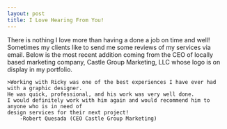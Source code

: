 ```yaml
---
layout: post
title: I Love Hearing From You!
---
```


There is nothing I love more than having a done a job on time and well! Sometimes my clients like to send me some reviews of my services via email.
Below is the most recent addition coming from the CEO of locally based marketing company, Castle Group Marketing, LLC whose logo is on display in my portfolio.

	>Working with Ricky was one of the best experiences I have ever had with a graphic designer. 
	He was quick, professional, and his work was very well done. 
	I would definitely work with him again and would recommend him to anyone who is in need of 
	design services for their next project!
		-Robert Quesada (CEO Castle Group Marketing)
